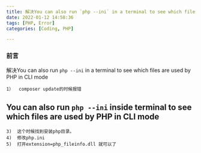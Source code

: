 ```yaml
---
title: 解决You can also run `php --ini` in a terminal to see which files are used by PHP in CLI mode
date: 2022-01-12 14:58:36
tags: [PHP, Error]
categories: [Coding, PHP]

---
```


 ### 前言

解决You can also run `php --ini` in a terminal to see which files are used by PHP in CLI mode

```
1）	composer update的时候报错

```

You can also run `php --ini` inside terminal to see which files are used by PHP in CLI mode
-----------------------------------------------------------------------------------------------------------------------------------------------------------

```
3)	这个时候找到安装php目录。
4)	修改php.ini
5)	打开extension=php_fileinfo.dll 就可以了

```

